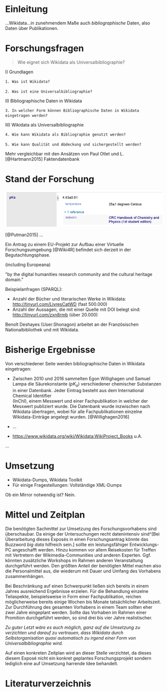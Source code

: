 # Einleitung

...Wikidata...in zunehmendem Maße auch *bibliographische* Daten, also Daten
über Publikationen.

# Forschungsfragen

> Wie eignet sich Wikidata als Universalbibliographie?

I) Grundlagen

    1. Was ist Wikidata?

    2. Was ist eine Universalbibliographie?


II) Bibliographische Daten in Wikidata

    3. In welcher Form können Bibliographische Daten in Wikidata eingetragen werden?

III) Wikidata als Universalbibliographie

    4. Wie kann Wikidata als Bibliographie genutzt werden?

    5. Wie kann Qualität und Abdeckung und sichergestellt werden?

Mehr vergleichbar mit den Ansätzen von Paul Otlet und L.
[@Hartmann2015]
Faktendatenbank

# Stand der Forschung

![Beispiel einer Aussage in Wikidata. Bildquelle: @Willighagen2016](wikidata-statement.png)

[@Putman2015]
...

Ein Antrag zu einem EU-Projekt
zur Aufbau einer Virtuelle Forschungsumgebung
[@Wiki4R]
befindet sich derzeit in der Begutachtungsphase.

(including Europeana)

"by the digital humanities research community and the cultural heritage domain."

Beispielanfragen (SPARQL):

* Anzahl der Bücher und literarischen Werke in Wikidata:
  <http://tinyurl.com/LivresCatWD> (fast 500.000)
* Anzahl der Aussagen, die mit einer Quelle mit DOI belegt sind:
  <http://tinyurl.com/zxn8rmb> (über 20.000) 

Benoît Deshayes (User:Shonagon) arbeitet an der Französischen Nationalbibliothek und mit Wikidata.

# Bisherige Ergebnisse

Von verschiedener Seite werden bibliographische Daten in Wikidata eingetragen:

* Zwischen 2010 und 2016 sammelten Egon Willighagen und Samuel Lampa die 
  Säurekonstante ($pK_a$) verschiedener chemischer Substanzen in einer
  Datenbank. Jeder Eintrag besteht aus dem International Chemical Identifier  
  (InChI), einem Messwert und einer Fachpublikation in welcher der Messwert
  publiziert wurde. Die Datenbank wurde inzwischen nach Wikidata übertragen,
  wobei für alle Fachpublikationen einzelne Wikidata-Einträge angelegt wurden.
  [@Willighagen2016]

* ...

* <https://www.wikidata.org/wiki/Wikidata:WikiProject_Books> u.A.

...

# Umsetzung

* Wikidata-Dumps, Wikidata Toolkit
* Für einige Fragestellungen: Vollständige XML-Dumps

Ob ein Mirror notwendig ist? Nein. 

# Mittel und Zeitplan

Die benötigten Sachmittel zur Umsetzung des Forschungsvorhabens sind
überschaubar. Da einige der Untersuchungen recht datenintensiv sind^[Bei
Überarbeitung dieses Exposés in einen Forschungsantrag könnte das Buzzword *big
data* hilfreich sein.] sollte ein leistungsfähiger Entwicklungs-PC angeschafft
werden. Hinzu kommen vor allem Reisekosten für Treffen mit Vertretern der
Wikimedia-Communities und anderen Experten. Ggf. könnten zusätzliche Workshops
im Rahmen anderen Veranstaltung durchgeführt werden. Den größten Anteil der
benötigten Mittel machen also die Personalmittel aus, die wiederum mit Dauer
und Umfang des Vorhabens zusammenhängen.

Bei Beschränkung auf einen Schwerpunkt ließen sich bereits in einem Jahres
ausreichend Ergebnisse erzielen. Für die Behandlung einzelne Teilaspekte,
beispielsweise in Form einer Fachpublikation, reichen möglicherweise bereits
einige Wochen bis Monate tatsächlicher Arbeitszeit. Zur Durchführung des
gesamten Vorhabens in einem Team sollten eher zwei Jahre eingeplant werden.
Sollte das Vorhaben im Rahmen einer Promition durchgeführt werden, so sind drei
bis vier Jahre realistischer. 

*Zu guter Letzt wäre es auch möglich, ganz auf die Umsetzung zu verzichten und
darauf zu vertrauen, dass Wikidata durch Selbstorganisation quasi automatisch
zu irgend einer Form von Universalbibliographie wird.*

Auf einen konkreten Zeitplan wird an dieser Stelle verzichtet, da dieses diesem
Exposé nicht ein konkret geplantes Forschungsprojekt sondern lediglich eine auf
Umsetzung harrende Idee behandelt. 

# Literaturverzeichnis

